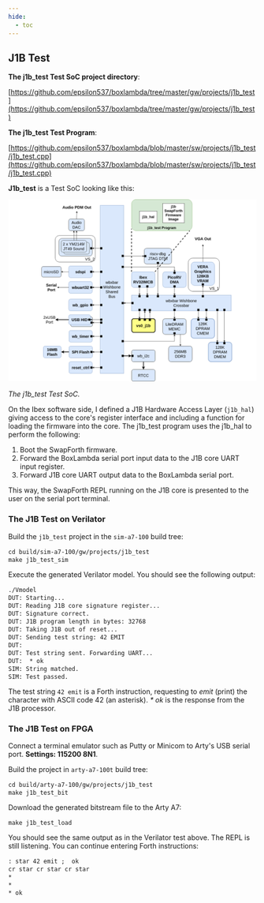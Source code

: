 ```yaml
---
hide:
  - toc
---
```


## J1B Test

**The j1b_test Test SoC project directory**:

[https://github.com/epsilon537/boxlambda/tree/master/gw/projects/j1b_test](https://github.com/epsilon537/boxlambda/tree/master/gw/projects/j1b_test)

**The j1b_test Test Program**:

[https://github.com/epsilon537/boxlambda/blob/master/sw/projects/j1b_test/j1b_test.cpp](https://github.com/epsilon537/boxlambda/blob/master/sw/projects/j1b_test/j1b_test.cpp)

**J1b_test** is a Test SoC looking like this:

![The j1b_test SoC](assets/j1b_test_soc.png)

*The j1b_test Test SoC.*

On the Ibex software side, I defined a J1B Hardware Access Layer (`j1b_hal`) giving access to the core's register interface and including a function for loading the firmware into the core. The j1b_test program uses the j1b_hal to perform the following:

1. Boot the SwapForth firmware.
2. Forward the BoxLambda serial port input data to the J1B core UART input register.
3. Forward J1B core UART output data to the BoxLambda serial port.

This way, the SwapForth REPL running on the J1B core is presented to the user on the serial port terminal.

### The J1B Test on Verilator

Build the `j1b_test` project in the `sim-a7-100` build tree:

```
cd build/sim-a7-100/gw/projects/j1b_test
make j1b_test_sim
```

Execute the generated Verilator model. You should see the following output:

```
./Vmodel
DUT: Starting...
DUT: Reading J1B core signature register...
DUT: Signature correct.
DUT: J1B program length in bytes: 32768
DUT: Taking J1B out of reset...
DUT: Sending test string: 42 EMIT
DUT:
DUT: Test string sent. Forwarding UART...
DUT:  * ok
SIM: String matched.
SIM: Test passed.
```

The test string `42 emit` is a Forth instruction, requesting to *emit* (print) the character with ASCII code 42 (an asterisk). *\* ok* is the response from the J1B processor.

### The J1B Test on FPGA

Connect a terminal emulator such as Putty or Minicom to Arty's USB serial port. **Settings: 115200 8N1**.

Build the project in `arty-a7-100t` build tree:

```
cd build/arty-a7-100/gw/projects/j1b_test
make j1b_test_bit
```

Download the generated bitstream file to the Arty A7:

```
make j1b_test_load
```

You should see the same output as in the Verilator test above.
The REPL is still listening. You can continue entering Forth instructions:

```
: star 42 emit ;  ok
cr star cr star cr star
*
*
* ok
```

